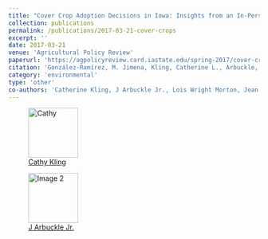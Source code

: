 ```yaml
---
title: "Cover Crop Adoption Decisions in Iowa: Insights from an In-Person Survey"
collection: publications
permalink: /publications/2017-03-21-cover-crops
excerpt: ''
date: 2017-03-21
venue: 'Agricultural Policy Review'
paperurl: 'https://agpolicyreview.card.iastate.edu/spring-2017/cover-crop-adoption-decisions-iowa-insights-person-survey'
citation: 'González-Ramírez, M. Jimena, Kling, Catherine L., Arbuckle, J, Wright Morton, Lois, McGuire, Jean, Ingels, Chad, & Benning, Jamie. (2017). &quot;Cover Crop Adoption Decisions in Iowa: Insights from an In-Person Survey.&quot; <i>Agricultural Policy Review</i>. 4(1).'
category: 'environmental'
type: 'other'
co-authors: 'Catherine Kling, J Arbuckle Jr., Lois Wright Morton, Jean McGuire, Chad Ingels, and Jamie Benning'
---
```



<body>
<div class="image-container">
        <figure>
            <img src="/images/co-authors/Cathy_kling.png" alt="Cathy" width="100" height="auto">
            <figcaption><a href="https://economics.cornell.edu/catherine-kling" target="_blank">Cathy Kling</a></figcaption>
        </figure>
        <figure>
            <img src="/images/co-authors/j_arbuckle.png" alt="Image 2" width="100" height="auto">
            <figcaption><a href="https://faculty.sites.iastate.edu/arbuckle/" target="_blank">J Arbuckle Jr.</a></figcaption>
        </figure>
        <!-- Add more images as needed -->
    </div>
</body>



